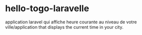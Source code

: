 # hello-togo-laravelle
application laravel qui affiche heure courante au niveau de votre ville/application that displays the current time in your city.
